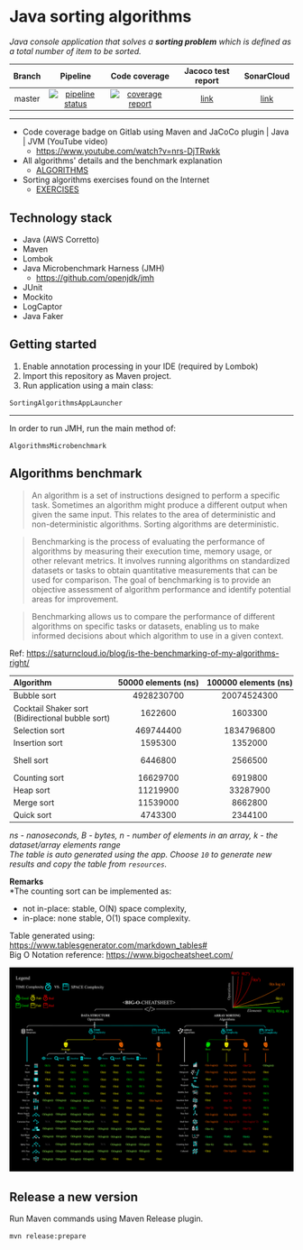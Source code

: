 # Java sorting algorithms

*Java console application that solves a **sorting problem** which is defined as a total number of item to be sorted.*

| Branch |                                                                                               Pipeline                                                                                               |                                                                                            Code coverage                                                                                             |                                 Jacoco test report                                  |                                 SonarCloud                                 |
|:------:|:----------------------------------------------------------------------------------------------------------------------------------------------------------------------------------------------------:|:----------------------------------------------------------------------------------------------------------------------------------------------------------------------------------------------------:|:-----------------------------------------------------------------------------------:|:--------------------------------------------------------------------------:|
| master | [![pipeline status](https://gitlab.com/ShowMeYourCodeYouTube/java-sorting-algorithms/badges/master/pipeline.svg)](https://gitlab.com/ShowMeYourCodeYouTube/java-sorting-algorithms/-/commits/master) | [![coverage report](https://gitlab.com/ShowMeYourCodeYouTube/java-sorting-algorithms/badges/master/coverage.svg)](https://gitlab.com/ShowMeYourCodeYouTube/java-sorting-algorithms/-/commits/master) | [link](https://showmeyourcodeyoutube.gitlab.io/java-sorting-algorithms/test-report) | [link](https://sonarcloud.io/organizations/showmeyourcodeyoutube/projects) |

---

- Code coverage badge on Gitlab using Maven and JaCoCo plugin | Java | JVM (YouTube video)
  - <https://www.youtube.com/watch?v=nrs-DjTRwkk>
- All algorithms' details and the benchmark explanation
  - [ALGORITHMS](./ALGORITHMS.md)
- Sorting algorithms exercises found on the Internet
  - [EXERCISES](./EXERCISES.md)

## Technology stack

- Java (AWS Corretto)
- Maven
- Lombok
- Java Microbenchmark Harness (JMH)
  - https://github.com/openjdk/jmh
- JUnit
- Mockito
- LogCaptor
- Java Faker

## Getting started

1. Enable annotation processing in your IDE (required by Lombok)
2. Import this repository as Maven project.
3. Run application using a main class:

```
SortingAlgorithmsAppLauncher
```

---

In order to run JMH, run the main method of:
```
AlgorithmsMicrobenchmark
```

## Algorithms benchmark


>An algorithm is a set of instructions designed to perform a specific task.
Sometimes an algorithm might produce a different output when given the same input.
This relates to the area of deterministic and non-deterministic algorithms.
Sorting algorithms are deterministic.

> Benchmarking is the process of evaluating the performance of algorithms by measuring their execution time, memory usage, or other relevant metrics. It involves running algorithms on standardized datasets or tasks to obtain quantitative measurements that can be used for comparison. The goal of benchmarking is to provide an objective assessment of algorithm performance and identify potential areas for improvement.

> Benchmarking allows us to compare the performance of different algorithms on specific tasks or datasets, 
enabling us to make informed decisions about which algorithm to use in a given context.

Ref: https://saturncloud.io/blog/is-the-benchmarking-of-my-algorithms-right/

| Algorithm  | 50000&#160;elements&#160;(ns)   | 100000&#160;elements&#160;(ns)    | 150000&#160;elements&#160;(ns)    | Best&#160;complexity   | Average&#160;complexity   | Worst&#160;complexity   | Space&#160;complexity&#160;(the&#160;worst)   | Stable   | In&#160;place  |
|:--------------------------------|:----------------:|:-----------------:|:-----------------:|:-----------------:|:--------------------:|:------------------:|:------------------------------:|:--------:|:---------:|
| Bubble&#160;sort |  4928230700  | 20074524300 |  37438477400 |  O(n)  |  O(n^2)  |  O(n^2) |  O(1) |   yes  |  yes  |
| Cocktail&#160;Shaker&#160;sort <br/> (Bidirectional&#160;bubble&#160;sort)   |  1622600  | 1603300 |  1278200 |  O(n)  |  O(n^2)  |  O(n^2) |  O(1) |   yes  |  yes  |
| Selection&#160;sort |  469744400  | 1834796800 |  4116949900 |  O(n^2)  |  O(n^2)  |  O(n^2) |  O(1) |   no  |  yes  |
| Insertion&#160;sort   |  1595300  | 1352000 |  208500 |  O(n)  |  O(n^2)  |  O(n^2) |  O(1) |   yes  |  yes  |
| Shell&#160;sort |  6446800  | 2566500 |  1116300 |  O(n log n)  |  depends on gap sequence  |  O(n^2) |  O(1) |   no  |  yes  |
| Counting&#160;sort |  16629700  | 6919800 |  7940500 |  O(n+k)  |  O(n+k)  |  O(n+k) |  O(n+k) |   yes/no*  |  no/yes*  |
| Heap&#160;sort |  11219900  | 33287900 |  16133000 |  O(n log n)  |  O(n log n)  |  O(n log n) |  O(1) |   no  |  yes  |
| Merge&#160;sort |  11539000  | 8662800 |  18594200 |  O(n log n)  |  O(n log n)  |  O(n log n) |  O(n) |   yes  |  no  |
| Quick&#160;sort |  4743300  | 2344100 |  3392600 |  O(n log n)  |  O(n log n)  |  O(n^2) |  O(log n) |   no  |  yes  |

*ns - nanoseconds, B - bytes, n - number of elements in an array, k - the dataset/array elements range*  
*The table is auto generated using the app. Choose `10` to generate new results and copy the table from `resources`.*

**Remarks**  
*The counting sort can be implemented as:
- not in-place: stable, O(N) space complexity,
- in-place: none stable, O(1) space complexity.

Table generated using: https://www.tablesgenerator.com/markdown_tables#  
Big O Notation reference: https://www.bigocheatsheet.com/

![Big-O Complexity Chart](./docs/BigOCheatSheetPoster.png)

## Release a new version

Run Maven commands using Maven Release plugin.
```text
mvn release:prepare
```
